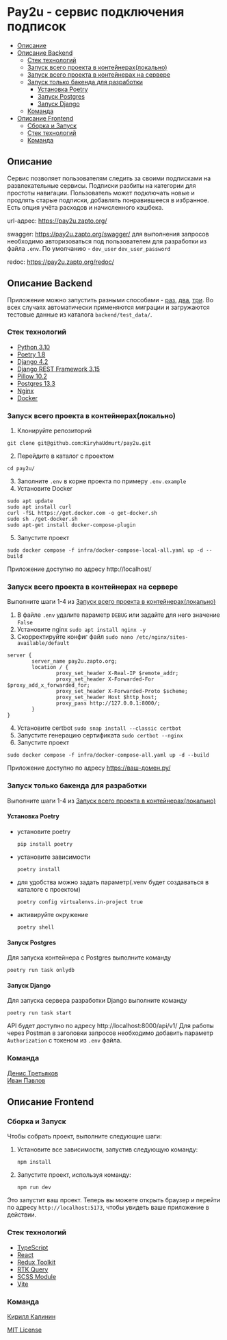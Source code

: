 # Pay2u - сервис подключения подписок

- [Описание](#desc)
- [Описание Backend](#desc-backend)
    - [Стек технологий](#stack-backend)
    - [Запуск всего проекта в контейнерах(локально)](#all-local)
    - [Запуск всего проекта в контейнерах на сервере](#all-server)
    - [Запуск только бакенда для разработки](#backend-local)
        - [Установка Poetry](#install-poetry)
        - [Запуск Postgres](#start-postgres)
        - [Запуск Django](#start-django)
    - [Команда](#team-backend)
- [Описание Frontend](#desc-frontend)
    - [Сборка и Запуск](#start-frontend)
    - [Стек технологий](#stack-frontend)
    - [Команда](#team-frontend)

## Описание <a id="desc"></a>
Сервис позволяет пользователям следить за своими подписками на развлекательные сервисы. Подписки разбиты на категории для простоты навигации. Пользователь может подключать новые и продлять старые подписки, добавлять понравившееся в избранное. Есть опция учёта расходов и начисленного кэшбека.

url-адрес: https://pay2u.zapto.org/

swagger: https://pay2u.zapto.org/swagger/
для выполнения запросов необходимо авторизоваться под пользователем для разработки из файла `.env`. По умолчанию - `dev_user` `dev_user_password`

redoc: https://pay2u.zapto.org/redoc/

## Описание Backend <a id="desc-backend"></a>
Приложение можно запустить разными способами - [раз](#all-local), [два](#all-server), [три](#backend-local).
Во всех случаях автоматически применяются миграции и загружаются тестовые данные из каталога `backend/test_data/`.

### Стек технологий <a id="stack-backend"></a>
 - [Python 3.10](https://github.com/python/cpython/tree/3.10)
 - [Poetry 1.8](https://github.com/python-poetry/poetry/tree/1.8)
 - [Django 4.2](https://github.com/django/django/tree/stable/4.2.x)
 - [Django REST Framework 3.15](https://github.com/encode/django-rest-framework)
 - [Pillow 10.2](https://github.com/python-pillow/Pillow/tree/10.2.x)
 - [Postgres 13.3](https://www.postgresql.org/)
 - [Nginx](https://nginx.org/ru/)
 - [Docker](https://www.docker.com/)

### Запуск всего проекта в контейнерах(локально) <a id="all-local"></a>
1. Клонируйте репозиторий
```
git clone git@github.com:KiryhaUdmurt/pay2u.git
```
2. Перейдите в каталог с проектом
```
cd pay2u/
```
3. Заполните `.env` в корне проекта по примеру `.env.example`
4. Установите Docker
```
sudo apt update
sudo apt install curl
curl -fSL https://get.docker.com -o get-docker.sh
sudo sh ./get-docker.sh
sudo apt-get install docker-compose-plugin
```
5. Запустите проект
```
sudo docker compose -f infra/docker-compose-local-all.yaml up -d --build
```
Приложение доступно по адресу http://localhost/

### Запуск всего проекта в контейнерах на сервере  <a id="all-server"></a>
Выполните шаги 1-4 из [Запуск всего проекта в контейнерах(локально)](#all-local)

1. В файле `.env` удалите параметр `DEBUG` или задайте для него значение `False`
2. Установите nginx `sudo apt install nginx -y`
3. Скорректируйте конфиг файл `sudo nano /etc/nginx/sites-available/default`
```
server {
        server_name pay2u.zapto.org;
        location / {
                proxy_set_header X-Real-IP $remote_addr;
                proxy_set_header X-Forwarded-For $proxy_add_x_forwarded_for;
                proxy_set_header X-Forwarded-Proto $scheme;
                proxy_set_header Host $http_host;
                proxy_pass http://127.0.0.1:8000/;
        }
}
```
4. Установите certbot `sudo snap install --classic certbot`
5. Запустите генерацию сертификата `sudo certbot --nginx `
6. Запустите проект
```
sudo docker compose -f infra/docker-compose-all.yaml up -d --build
```
Приложение доступно по адресу https://ваш-домен.ру/

### Запуск только бакенда для разработки <a id="backend-local"></a>
Выполните шаги 1-4 из [Запуск всего проекта в контейнерах(локально)](#all-local)

#### Установка Poetry <a id="install-poetry"></a>
- установите poetry
    ```
    pip install poetry
    ```
- установите зависимости
    ```
    poetry install
    ```
- для удобства можно задать параметр(.venv будет создаваться в каталоге с проектом)
    ```
    poetry config virtualenvs.in-project true

    ```
- активируйте окружение
    ```
    poetry shell
    ```

#### Запуск Postgres <a id="start-postgres"></a>
Для запуска контейнера с Postgres выполните команду
```
poetry run task onlydb
```
 

#### Запуск Django <a id="start-django"></a>
Для запуска сервера разработки Django  выполните команду
```
poetry run task start
```
API будет доступно по адресу http://localhost:8000/api/v1/
Для работы через Postman в заголовки запросов необходимо добавить параметр `Authorization` с токеном из `.env` файла.


### Команда <a id="team-backend"></a>
[Денис Третьяков](https://github.com/dentretyakoff)\
[Иван Павлов](https://github.com/ivnpvl)

## Описание Frontend <a id="desc-frontend"></a>

### Сборка и Запуск <a id="start-frontend"></a>
Чтобы собрать проект, выполните следующие шаги:
1. Установите все зависимости, запустив следующую команду:
    ```
    npm install
    ```

2. Запустите проект, используя команду:
    ```
    npm run dev
    ```
Это запустит ваш проект. Теперь вы можете открыть браузер и перейти по адресу `http://localhost:5173`, чтобы увидеть ваше приложение в действии.

### Стек технологий <a id="stack-frontend"></a>
- [TypeScript](https://github.com/microsoft/TypeScript)
- [React](https://github.com/facebook/react)
- [Redux Toolkit](https://github.com/reduxjs/redux-toolkit)
- [RTK Query](https://redux-toolkit.js.org/tutorials/rtk-query)
- [SCSS Module](https://sass-lang.com/)
- [Vite](https://github.com/vitejs/vite)

### Команда <a id="team-frontend"></a>
[Кирилл Калинин](https://github.com/KiryhaUdmurt)


[MIT License](https://opensource.org/licenses/MIT)

